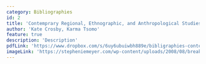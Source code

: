 ```yaml
---
category: Bibliographies
id: 2
title: 'Contemprary Regional, Ethnographic, and Anthropological Studies'
author: 'Kate Crosby, Karma Tsomo'
feature: true
description: 'Description'
pdfLink: 'https://www.dropbox.com/s/6uy6ubuiwbh889e/bibligraphies-contemporary%2Bregional%2Bethnographic%2Banthropological.pdf?dl=0'
imageLink: 'https://stepheniemeyer.com/wp-content/uploads/2008/08/breaking-dawn-book-cover-678x1024.jpg'
---
```

